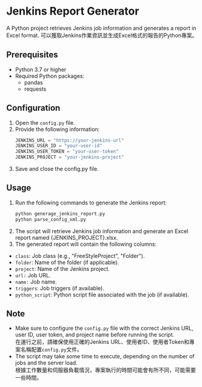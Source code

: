 # Jenkins Report Generator
A Python project retrieves Jenkins job information and generates a report in Excel format.
可以獲取Jenkins作業資訊並生成Excel格式的報告的Python專案。

## Prerequisites
- Python 3.7 or higher
- Required Python packages:
  - pandas
  - requests

## Configuration
1. Open the `config.py` file.
2. Provide the following information:
   ```python
   JENKINS_URL = "https://your-jenkins-url"
   JENKINS_USER_ID = "your-user-id"
   JENKINS_USER_TOKEN = "your-user-token"
   JENKINS_PROJECT = "your-jenkins-project"
   ```   
3. Save and close the config.py file.

## Usage
1. Run the following commands to generate the Jenkins report:
   ```bash
   python generage_jenkins_report.py
   python parse_config_xml.py
   ```
2. The script will retrieve Jenkins job information and generate an Excel report named {JENKINS_PROJECT}.xlsx.
3. The generated report will contain the following columns:
- `class`: Job class (e.g., "FreeStyleProject", "Folder").
- `folder`: Name of the folder (if applicable).
- `project`: Name of the Jenkins project.
- `url:` Job URL.
- `name:` Job name.
- `triggers`: Job triggers (if available).
- `python_script`: Python script file associated with the job (if available).

## Note
- Make sure to configure the `config.py` file with the correct Jenkins URL, user ID, user token, and project name before running the script.  
 在運行之前，請確保使用正確的Jenkins URL、使用者ID、使用者Token和專案名稱配置`config.py`文件。
- The script may take some time to execute, depending on the number of jobs and the server load.  
 根據工作數量和伺服器負載情況，專案執行的時間可能會有所不同，可能需要一些時間。